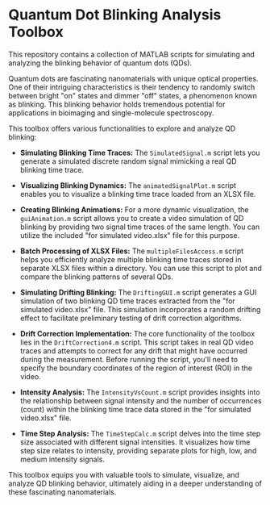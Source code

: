 # Quantum Dot Blinking Analysis Toolbox

This repository contains a collection of MATLAB scripts for simulating and analyzing the blinking behavior of quantum dots (QDs). 

Quantum dots are fascinating nanomaterials with unique optical properties. One of their intriguing characteristics is their tendency to randomly switch between bright "on" states and dimmer "off" states, a phenomenon known as blinking. This blinking behavior holds tremendous potential for applications in bioimaging and single-molecule spectroscopy.

This toolbox offers various functionalities to explore and analyze QD blinking:

* **Simulating Blinking Time Traces:**  The `SimulatedSignal.m` script lets you generate a simulated discrete random signal mimicking a real QD blinking time trace.

* **Visualizing Blinking Dynamics:**  The `animatedSignalPlot.m` script enables you to visualize a blinking time trace loaded from an XLSX file. 

* **Creating Blinking Animations:**  For a more dynamic visualization, the `guiAnimation.m` script allows you to create a video simulation of QD blinking by providing two signal time traces of the same length. You can utilize the included "for simulated video.xlsx" file for this purpose.

* **Batch Processing of XLSX Files:**  The `multipleFilesAccess.m` script helps you efficiently analyze multiple blinking time traces stored in separate XLSX files within a directory. You can use this script to plot and compare the blinking patterns of several QDs.

* **Simulating Drifting Blinking:**  The `DriftingGUI.m` script generates a GUI simulation of two blinking QD time traces extracted from the "for simulated video.xlsx" file. This simulation incorporates a random drifting effect to facilitate preliminary testing of drift correction algorithms.

* **Drift Correction Implementation:**  The core functionality of the toolbox lies in the `DriftCorrection4.m` script. This script takes in real QD video traces and attempts to correct for any drift that might have occurred during the measurement.  Before running the script, you'll need to specify the boundary coordinates of the region of interest (ROI) in the video.

* **Intensity Analysis:**  The `IntensityVsCount.m` script provides insights into the relationship between signal intensity and the number of occurrences (count) within the blinking time trace data stored in the "for simulated video.xlsx" file.

* **Time Step Analysis:**  The `TimeStepCalc.m` script delves into the time step size associated with different signal intensities. It visualizes how time step size relates to intensity, providing separate plots for high, low, and medium intensity signals.

This toolbox equips you with valuable tools to simulate, visualize, and analyze QD blinking behavior, ultimately aiding in a deeper understanding of these fascinating nanomaterials.
